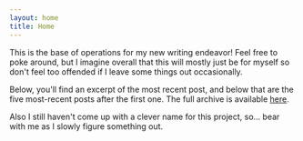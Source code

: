 ```yaml
---
layout: home
title: Home
---
```


This is the base of operations for my new writing endeavor! Feel free to poke around, but I imagine overall that this
will mostly just be for myself so don't feel too offended if I leave some things out occasionally.

Below, you'll find an excerpt of the most recent post, and below that are the five most-recent posts after the first
one. The full archive is available [here](/blog/).

Also I still haven't come up with a clever name for this project, so... bear with me as I slowly figure something out.
